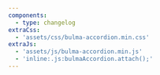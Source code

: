 ```yaml
---
components:
  - type: changelog
extraCss:
  - 'assets/css/bulma-accordion.min.css'
extraJs:
  - 'assets/js/bulma-accordion.min.js'
  - 'inline:.js:bulmaAccordion.attach();'
---
```


